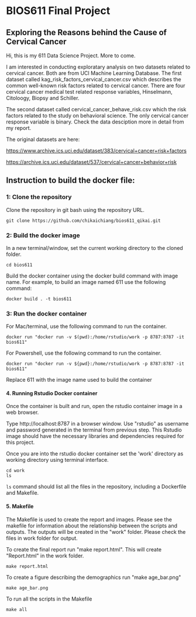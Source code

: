 # BIOS611 Final Project

## Exploring the Reasons behind the Cause of Cervical Cancer

Hi, this is my 611 Data Science Project. More to come.

I am interested in conducting exploratary analysis on two datasets related to cervical cancer. 
Both are from UCI Machine Learning Database. The first dataset called kag_risk_factors_cervical_cancer.csv which describes the common well-known risk factors related to cervical cancer. There are four cervical cancer medical test related response variables, Hinselmann, Citoloogy, Biopsy and Schiller. 

The second dataset called cervical_cancer_behave_risk.csv which the risk factors related to the study on behavioral science. The only cervical cancer response variable is binary. Check the data desciption more in detail from my report.  

The original datasets are here: 

https://www.archive.ics.uci.edu/dataset/383/cervical+cancer+risk+factors

https://archive.ics.uci.edu/dataset/537/cervical+cancer+behavior+risk


## Instruction to build the docker file:

### 1: Clone the repository

Clone the repository in git bash using the repository URL.

```
git clone https://github.com/chikaichiang/bios611_qikai.git
```

### 2: Build the docker image

In a new terminal/window, set the current working directory to the cloned folder.

```
cd bios611
```
Build the docker container using the docker build command with image name. For example, to build an image named 611 use the following command:


```
docker build . -t bios611
```

### 3: Run the docker container

For Mac/terminal, use the following command to run the container.

```
docker run "docker run -v $(pwd):/home/rstudio/work -p 8787:8787 -it bios611"
```

For Powershell, use the following command to run the container.

```
docker run "docker run -v ${pwd}:/home/rstudio/work -p 8787:8787 -it bios611"
```

Replace 611 with the image name used to build the container 


#### 4. Running Rstudio Docker container

Once the container is built and run, open the rstudio container image in a web browser. 

Type http://localhost:8787  in a browser window. 
Use "rstudio" as username and password generated in the terminal from previous step.
This Rstudio image should have the necessary libraries and dependencies required for this project.

Once you are into the rstudio docker container set the 'work' directory as working directory using terminal interface. 

```
cd work
ls
```

`ls` command should list all the files in the repository, including a Dockerfile and Makefile.


#### 5. Makefile

The Makefile is used to create the report and images. Please see the makefile for information about the relationship between the scripts and outputs. 
The outputs will be created in the "work" folder. Please check the files in work folder for output. 


  To create the final report run "make report.html". This will create "Report.html" in the work folder. 

```
make report.html
```
  
  To create a figure describing the demographics run "make age_bar.png"
	
```
make age_bar.png
```

  To run all the scripts in the Makefile
  
```
make all
```
